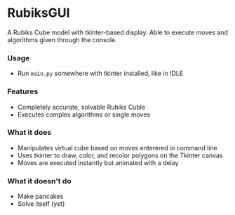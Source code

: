 # RubiksGUI
A Rubiks Cube model with tkinter-based display. Able to execute moves and algorithms given through the console.

### Usage
- Run `main.py` somewhere with tkinter installed, like in IDLE

### Features
- Completely accurate, solvable Rubiks Cuble
- Executes complex algorithms or single moves

### What it does
- Manipulates virtual cube based on moves enterered in command line
- Uses tkinter to draw, color, and recolor polygons on the Tkinter canvas
- Moves are executed instantly but animated with a delay

### What it doesn't do
- Make pancakes
- Solve itself (yet)

